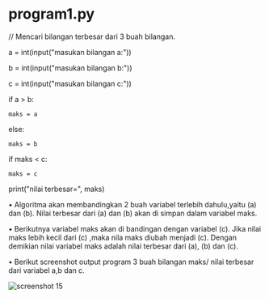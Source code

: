 # program1.py
// Mencari bilangan terbesar dari 3 buah bilangan.


a = int(input("masukan bilangan a:"))

b = int(input("masukan bilangan b:"))

c = int(input("masukan bilangan c:"))

if a > b:
   
    maks = a

else:
   
    maks = b

if maks < c:
   
    maks = c

print("nilai terbesar=", maks)



•	Algoritma akan membandingkan 2 buah variabel terlebih dahulu,yaitu (a) dan (b). Nilai terbesar dari (a) dan (b) akan di simpan dalam variabel maks.

•	Berikutnya variabel maks akan di bandingan dengan variabel (c). Jika nilai maks lebih kecil dari (c) ,maka nila maks diubah menjadi (c). 
Dengan demikian nilai variabel maks adalah nilai terbesar dari (a), (b) dan (c).


•	Berikut screenshot output program 3 buah bilangan maks/ nilai terbesar dari variabel a,b dan c.


![screenshot 15](https://user-images.githubusercontent.com/46512724/52468381-2cae2600-2bbb-11e9-8971-2a4d88a95eb0.png)

